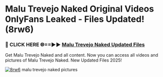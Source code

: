 # Malu Trevejo Naked Original Videos 0nlyFans Leaked - Files Updated! (8rw6)

<h3>🔴 CLICK HERE 🌐==►► <a href="https://tinyurl.com/yckcrads" rel="nofollow">Malu Trevejo Naked Updated Files</a></h3>

Get Malu Trevejo Naked and all content. Now you can access all videos and pictures of Malu Trevejo Naked. New Updated Files 2025!

[![8rw6](https://i.imgur.com/hpKpOFt.gif)](https://tinyurl.com/yckcrads)
malu trevejo naked pictures